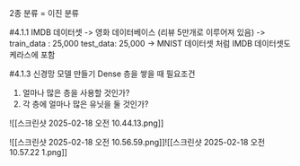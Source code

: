 2종 분류 = 이진 분류

#4.1.1 IMDB 데이터셋
-> 영화 데이터베이스 (리뷰 5만개로 이루어져 있음)
-> train_data : 25,000 test_data: 25,000
-> MNIST 데이터셋 처럼 IMDB 데이터셋도 케라스에 포함


#4.1.3 신경망 모델 만들기
Dense 층을 쌓을 때 필요조건
1. 얼마나 많은 층을 사용할 것인가?
2. 각 층에 얼마나 많은 유닛을 둘 것인가?

![[스크린샷 2025-02-18 오전 10.44.13.png]]

![[스크린샷 2025-02-18 오전 10.56.59.png]]![[스크린샷 2025-02-18 오전 10.57.22 1.png]]

